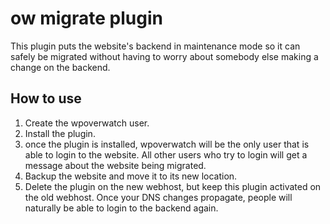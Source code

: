 # ow migrate plugin

This plugin puts the website's backend in maintenance mode so it can safely be migrated without having to worry about somebody else making a change on the backend.

## How to use
1. Create the wpoverwatch user.
2. Install the plugin.
3. once the plugin is installed, wpoverwatch will be the only user that is able to login to the website. All other users who try to login will get a message about the website being migrated.
4. Backup the website and move it to its new location.
5. Delete the plugin on the new webhost, but keep this plugin activated on the old webhost. Once your DNS changes propagate, people will naturally be able to login to the backend again.
